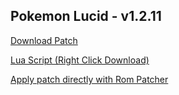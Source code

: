 ## Pokemon Lucid - v1.2.11

<a href="./v1.2.11/pokemon_lucid_v1.2.11.bps" target="_blank">Download Patch</a>

<a href="./v1.2.11/pokemon_lucid_v1.2.11.lua" target="_blank">Lua Script (Right Click Download)</a>

<a href="./rom_patcher/index.html" target="_blank">Apply patch directly with Rom Patcher</a>
